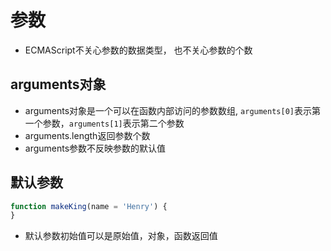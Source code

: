 # 参数

- ECMAScript不关心参数的数据类型， 也不关心参数的个数

## arguments对象

- arguments对象是一个可以在函数内部访问的参数数组, `arguments[0]`表示第一个参数，`arguments[1]`表示第二个参数
- arguments.length返回参数个数
- arguments参数不反映参数的默认值

## 默认参数

```javascript
function makeKing(name = 'Henry') {
}
```

- 默认参数初始值可以是原始值，对象，函数返回值